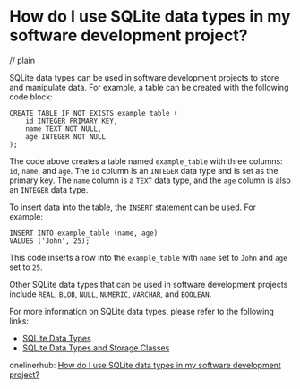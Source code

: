 # How do I use SQLite data types in my software development project?
// plain

SQLite data types can be used in software development projects to store and manipulate data. For example, a table can be created with the following code block:

```
CREATE TABLE IF NOT EXISTS example_table (
    id INTEGER PRIMARY KEY,
    name TEXT NOT NULL,
    age INTEGER NOT NULL
);
```

The code above creates a table named `example_table` with three columns: `id`, `name`, and `age`. The `id` column is an `INTEGER` data type and is set as the primary key. The `name` column is a `TEXT` data type, and the `age` column is also an `INTEGER` data type.

To insert data into the table, the `INSERT` statement can be used. For example:

```
INSERT INTO example_table (name, age)
VALUES ('John', 25);
```

This code inserts a row into the `example_table` with `name` set to `John` and `age` set to `25`.

Other SQLite data types that can be used in software development projects include `REAL`, `BLOB`, `NULL`, `NUMERIC`, `VARCHAR`, and `BOOLEAN`.

For more information on SQLite data types, please refer to the following links:

- [SQLite Data Types](https://www.sqlite.org/datatype3.html)
- [SQLite Data Types and Storage Classes](https://www.tutorialspoint.com/sqlite/sqlite_data_types.htm)

onelinerhub: [How do I use SQLite data types in my software development project?](https://onelinerhub.com/sqlite/how-do-i-use-sqlite-data-types-in-my-software-development-project)